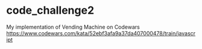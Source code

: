 # code_challenge2

My implementation of Vending Machine on Codewars https://www.codewars.com/kata/52ebf3afa9a37da407000478/train/javascript
